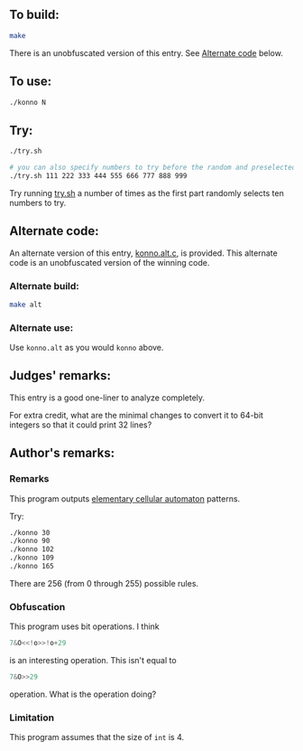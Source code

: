 ## To build:

```sh
make
```

There is an unobfuscated version of this entry. See [Alternate
code](#alternate-code) below.


## To use:

```sh
./konno N
```


## Try:

```sh
./try.sh

# you can also specify numbers to try before the random and preselected ones:
./try.sh 111 222 333 444 555 666 777 888 999
```

Try running [try.sh](try.sh) a number of times as the first part randomly
selects ten numbers to try.


## Alternate code:

An alternate version of this entry, [konno.alt.c](konno.alt.c), is provided.
This alternate code is an unobfuscated version of the winning code.


### Alternate build:

```sh
make alt
```


### Alternate use:

Use `konno.alt` as you would `konno` above.


## Judges' remarks:

This entry is a good one-liner to analyze completely.

For extra credit, what are the minimal changes to convert it to
64-bit integers so that it could print 32 lines?


## Author's remarks:

### Remarks

This program outputs [elementary cellular
automaton](http://mathworld.wolfram.com/ElementaryCellularAutomaton.html)
patterns.

Try:

```sh
./konno 30
./konno 90
./konno 102
./konno 109
./konno 165
```

There are 256 (from 0 through 255) possible rules.


### Obfuscation

This program uses bit operations. I think

```c
7&O<<!o>>!o+29
```

is an interesting operation. This isn't equal to

```c
7&O>>29
```

operation. What is the operation doing?


### Limitation

This program assumes that the size of `int` is 4.


<!--

    Copyright © 1984-2024 by Landon Curt Noll. All Rights Reserved.

    You are free to share and adapt this file under the terms of this license:

	Creative Commons Attribution-ShareAlike 4.0 International (CC BY-SA 4.0)

    For more information, see:

	https://creativecommons.org/licenses/by-sa/4.0/

-->
